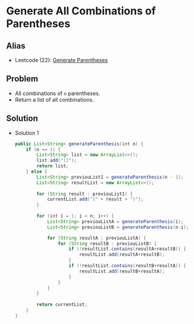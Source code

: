 # Generate All Combinations of Parentheses

## Alias
- Leetcode (22): [Generate Parentheses](https://leetcode.com/problems/generate-parentheses/)

## Problem
- All combinations of `n` parentheses.
- Return a list of all combinations.

## Solution
- Solution 1
  ```java
  public List<String> generateParenthesis(int n) {
      if (n == 1) {
          List<String> list = new ArrayList<>();
          list.add("()");
          return list;
      } else {
          List<String> previouList1 = generateParenthesis(n - 1);
          List<String> resultList = new ArrayList<>();
            
          for (String result : previouList1) {                         // Case 1: Add ( n-1 )
              currentList.add("(" + result + ")");
          }
            
          for (int i = 1; i < n; i++) {
              List<String> previouListA = generateParenthesis(i);      // Case 2: Add  merge(1,n-1), merge(2, n-2), ..., merge(n-1, 1)
              List<String> previouListB = generateParenthesis(n-i);

              for (String resultA : previouListA) {
                  for (String resultB : previouListB) {
                      if (!resultList.contains(resultA+resultB)) {
                          resultList.add(resultA+resultB);
                      }
                      if (!resultList.contains(resultB+resultA)) {
                          resultList.add(resultB+resultA);
                      }
                  }
              }
          }
            
          return currentList;
      }
  }
  ```
